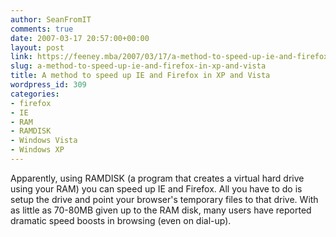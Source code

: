 ```yaml
---
author: SeanFromIT
comments: true
date: 2007-03-17 20:57:00+00:00
layout: post
link: https://feeney.mba/2007/03/17/a-method-to-speed-up-ie-and-firefox-in-xp-and-vista/
slug: a-method-to-speed-up-ie-and-firefox-in-xp-and-vista
title: A method to speed up IE and Firefox in XP and Vista
wordpress_id: 309
categories:
- firefox
- IE
- RAM
- RAMDISK
- Windows Vista
- Windows XP
---
```


Apparently, using RAMDISK (a program that creates a virtual hard drive using your RAM) you can speed up IE and Firefox. All you have to do is setup the drive and point your browser's temporary files to that drive. With as little as 70-80MB given up to the RAM disk, many users have reported dramatic speed boosts in browsing (even on dial-up).
